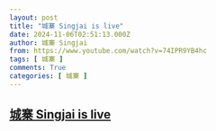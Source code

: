 ```yaml
---
layout: post
title: "城寨 Singjai is live"
date: 2024-11-06T02:51:13.000Z
author: 城寨 Singjai
from: https://www.youtube.com/watch?v=74IPR9YB4hc
tags: [ 城寨 ]
comments: True
categories: [ 城寨 ]
---
```

<!--1730861473000-->
[城寨 Singjai is live](https://www.youtube.com/watch?v=74IPR9YB4hc)
------

<div>

</div>
